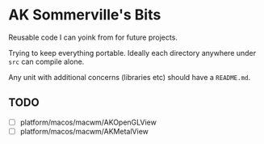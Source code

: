 # AK Sommerville's Bits

Reusable code I can yoink from for future projects.

Trying to keep everything portable. Ideally each directory anywhere under `src` can compile alone.

Any unit with additional concerns (libraries etc) should have a `README.md`.

## TODO

- [ ] platform/macos/macwm/AKOpenGLView
- [ ] platform/macos/macwm/AKMetalView
